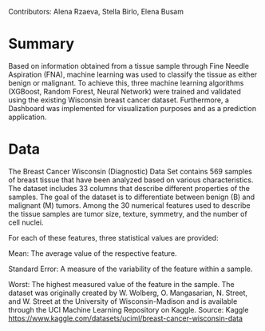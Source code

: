 Contributors: Alena Rzaeva, Stella Birlo, Elena Busam

# Summary

Based on information obtained from a tissue sample through Fine Needle Aspiration (FNA), machine learning was used to classify the tissue as either benign or malignant. To achieve this, three machine learning algorithms (XGBoost, Random Forest, Neural Network) were trained and validated using the existing Wisconsin breast cancer dataset. Furthermore, a Dashboard was implemented for visualization purposes and as a prediction application.

# Data

The Breast Cancer Wisconsin (Diagnostic) Data Set contains 569 samples of breast tissue that have been analyzed based on various characteristics. The dataset includes 33 columns that describe different properties of the samples. The goal of the dataset is to differentiate between benign (B) and malignant (M) tumors. Among the 30 numerical features used to describe the tissue samples are tumor size, texture, symmetry, and the number of cell nuclei.

For each of these features, three statistical values are provided:

Mean: The average value of the respective feature.

Standard Error: A measure of the variability of the feature within a sample.

Worst: The highest measured value of the feature in the sample.
The dataset was originally created by W. Wolberg, O. Mangasarian, N. Street, and W. Street at the University of Wisconsin-Madison and is available through the UCI Machine Learning Repository on Kaggle.
Source: Kaggle https://www.kaggle.com/datasets/uciml/breast-cancer-wisconsin-data
